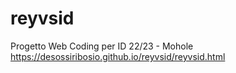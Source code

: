 # reyvsid
Progetto Web Coding per ID 22/23 - Mohole
https://desossiribosio.github.io/reyvsid/reyvsid.html